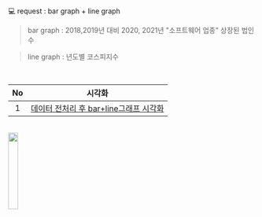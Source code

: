 💻 request : bar graph + line graph

> bar graph : 2018,2019년 대비 2020, 2021년 "소프트웨어 업종" 상장된 법인 수

> line graph : 년도별 코스피지수
<br>

|No |시각화 |
|:---:|:-------------------:|
|1 |[데이터 전처리 후 bar+line그래프 시각화](https://github.com/teng-ny/Analyst_service/blob/main/request2/%EC%BD%94%EB%A1%9C%EB%82%98%20%EC%86%8C%ED%94%84%ED%8A%B8%EC%9B%A8%EC%96%B4%EA%B8%B0%EC%97%85%20%EC%83%81%EC%9E%A5%20%EC%8B%9C%EA%B0%81%ED%99%94.ipynb) |
<br>


<img src = "![화면 캡처 2023-01-11 145403](https://user-images.githubusercontent.com/96412996/211728322-8751abf9-24dc-4fe6-87a2-93c80caa662c.png)" width="20%" height="20%">


